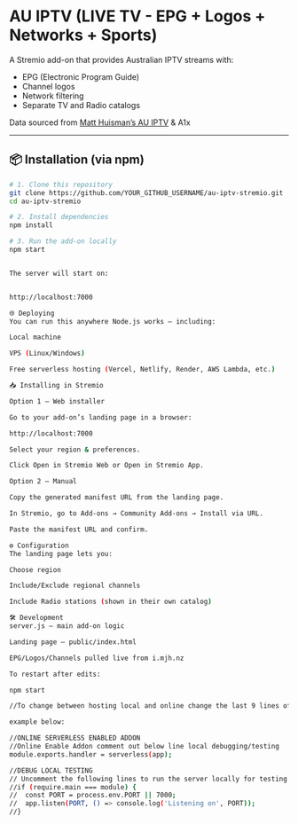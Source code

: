 # AU IPTV (LIVE TV - EPG + Logos + Networks + Sports)

A Stremio add-on that provides Australian IPTV streams with:
- EPG (Electronic Program Guide)
- Channel logos
- Network filtering
- Separate TV and Radio catalogs

Data sourced from [Matt Huisman’s AU IPTV](https://i.mjh.nz/au/) & A1x

---

## 📦 Installation (via npm)

```bash
# 1. Clone this repository
git clone https://github.com/YOUR_GITHUB_USERNAME/au-iptv-stremio.git
cd au-iptv-stremio

# 2. Install dependencies
npm install

# 3. Run the add-on locally
npm start


The server will start on:


http://localhost:7000

🌐 Deploying
You can run this anywhere Node.js works — including:

Local machine

VPS (Linux/Windows)

Free serverless hosting (Vercel, Netlify, Render, AWS Lambda, etc.)

📥 Installing in Stremio

Option 1 – Web installer

Go to your add-on’s landing page in a browser:

http://localhost:7000

Select your region & preferences.

Click Open in Stremio Web or Open in Stremio App.

Option 2 – Manual

Copy the generated manifest URL from the landing page.

In Stremio, go to Add-ons → Community Add-ons → Install via URL.

Paste the manifest URL and confirm.

⚙ Configuration
The landing page lets you:

Choose region

Include/Exclude regional channels

Include Radio stations (shown in their own catalog)

🛠 Development
server.js – main add-on logic

Landing page – public/index.html

EPG/Logos/Channels pulled live from i.mjh.nz

To restart after edits:

npm start

//To change between hosting local and online change the last 9 lines of index either comment out or in what is required

example below:

//ONLINE SERVERLESS ENABLED ADDON
//Online Enable Addon comment out below line local debugging/testing
module.exports.handler = serverless(app);

//DEBUG LOCAL TESTING
// Uncomment the following lines to run the server locally for testing this will spin up on http://localhost:7000
//if (require.main === module) {
//  const PORT = process.env.PORT || 7000;
//  app.listen(PORT, () => console.log('Listening on', PORT));
//}
